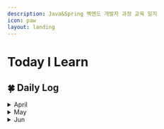 ```yaml
---
description: Java&Spring 백엔드 개발자 과정 교육 일지
icon: paw
layout: landing
---
```


# Today I Learn

## 🍀 Daily Log

<details>

<summary>April</summary>

📅 2025.04.14 [#id-1-css](publishing/css.md#id-1-css "mention")

📅 2025.04.15 [#id-5](publishing/css.md#id-5 "mention")

📅 2025.04.16 [2.-operation.md](language/javascript/core/2.-operation.md "mention")

📅 2025.04.17 [4.-function.md](language/javascript/core/4.-function.md "mention")

📅 2025.04.18 [8.-array.md](language/javascript/core/8.-array.md "mention")

📅 2025.04.21 [#id-3-node-property](language/javascript/web/1.-dom.md#id-3-node-property "mention")

📅 2025.04.22 [#id-3-event-propagation](language/javascript/web/2.-event.md#id-3-event-propagation "mention")

📅 2025.04.23 [es6](language/javascript/es6/ "mention")

📅 2025.04.24 [1.-literal.md](language/java/literal-and-value/1.-literal.md "mention")

📅 2025.04.28 [#static](language/java/method-and-api.md#static "mention")

📅 2025.04.29 [#id-2-looping](language/java/control-flow.md#id-2-looping "mention")

📅 2025.04.30 [array.md](language/java/array.md "mention")

</details>

<details>

<summary>May</summary>

📅 2025.05.02 [#id-2-encapsulation](language/java/object/class-and-object.md#id-2-encapsulation "mention")

📅 2025.05.07 [#id-6](language/java/object/class-and-object.md#id-6 "mention")

📅 2025.05.08 [object-array.md](language/java/object/object-array.md "mention")

📅 2025.05.09 [polymorphism.md](language/java/oop/polymorphism.md "mention")

📅 2025.05.12 [api](language/java/api/ "mention")

📅 2025.05.14 [#comparator](language/java/collection.md#comparator "mention")

📅 2025.05.15 [io.md](language/java/io.md "mention")

📅 2025.05.16 [mysql](dbms/mysql/ "mention")

📅 2025.05.19 [where.md](dbms/mysql/where.md "mention")

📅 2025.05.20 [subquery.md](dbms/mysql/undefined/subquery.md "mention")

📅 2025.05.21 [java-db.md](api/jdbc/java-db.md "mention")

📅 2025.05.22 [https://github.com/Yeram522/Java-Practice/tree/main/jdbc-crud-practice/src/main/java/com/ohgiraffers](https://github.com/Yeram522/Java-Practice/tree/main/jdbc-crud-practice/src/main/java/com/ohgiraffers)

📅 2025.05.23 [https://github.com/Yeram522/Java-Practice/tree/main/my-batis-crud-practice](https://github.com/Yeram522/Java-Practice/tree/main/my-batis-crud-practice)

📅 2025.05.26 [dyanamic-sql.md](persistance-framework/mybatis/dyanamic-sql.md "mention")

📅 2025.05.27 스터디 프로젝트에 수업 내용을 추가해서 개선함[https://github.com/Yeram522/Java-Practice/commit/56aecbd6c801f3c8a32e0615f03172af8234e61b](https://github.com/Yeram522/Java-Practice/commit/56aecbd6c801f3c8a32e0615f03172af8234e61b)

📅 2025.05.28  [250530.md](etc/250530.md "mention")

📅 2025.05.30 [request.md](servlet/request.md "mention")

</details>

<details>

<summary>Jun</summary>

📅 2025.06.02 [forward-and-redirect.md](servlet/forward-and-redirect.md "mention")

📅 2025.06.03 [spring-core.md](spring-framework/spring-core.md "mention")

📅 2025.06.04 [#id-2.-constructor](spring-framework/spring-core.md#id-2.-constructor "mention")

📅 2025.06.05 [request-mapping.md](spring-boot/request-mapping.md "mention")

📅 2025.06.06 [handler-method.md](spring-boot/handler-method.md "mention")

📅 2025.06.09  Exception Hanlder 실습 [https://github.com/BOA-with-elephant/spring-exception-handler/issues/2](https://github.com/BOA-with-elephant/spring-exception-handler/issues/2)

📅 2025.06.10 Thymeleaf 문법 정리 [https://odlram.tistory.com/entry/Thymeleaf-%EB%AC%B8%EB%B2%95](https://odlram.tistory.com/entry/Thymeleaf-%EB%AC%B8%EB%B2%95)

📅 2025.06.11 어노테이션 비교 정리 [https://odlram.tistory.com/entry/PathVariable-vs-RequestParam-%EC%99%84%EB%B2%BD-%EA%B0%80%EC%9D%B4%EB%93%9C](https://odlram.tistory.com/entry/PathVariable-vs-RequestParam-%EC%99%84%EB%B2%BD-%EA%B0%80%EC%9D%B4%EB%93%9C)

📅 2025.06.13  미니프로젝트 실습 공부 [https://odlram.tistory.com/manage/posts/](https://odlram.tistory.com/manage/posts/)

</details>


